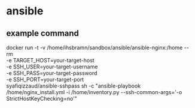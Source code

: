 # ansible

## example command

docker run -t -v /home/ihsbramn/sandbox/ansible/ansible-nginx:/home --rm \
  -e TARGET_HOST=your-target-host \
  -e SSH_USER=your-target-username \
  -e SSH_PASS=your-target-password \
  -e SSH_PORT=your-target-port \
  syafiqizzaud/ansible-sshpass sh -c "ansible-playbook /home/nginx_install.yml -i /home/inventory.py --ssh-common-args='-o StrictHostKeyChecking=no'"
